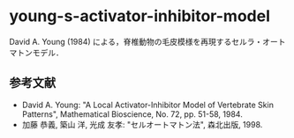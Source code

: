 # young-s-activator-inhibitor-model
David A. Young (1984) による，脊椎動物の毛皮模様を再現するセルラ・オートマトンモデル．

## 参考文献
* David A. Young:	"A Local Activator-Inhibitor Model of Vertebrate Skin Patterns",	Mathematical Bioscience, No. 72, pp. 51-58, 1984.
* 加藤 恭義, 築山 洋, 光成 友孝: "セルオートマトン法", 森北出版, 1998.
